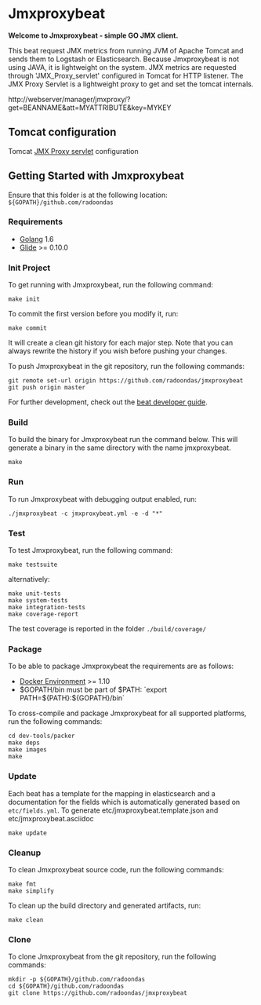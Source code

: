 # Jmxproxybeat

**Welcome to Jmxproxybeat - simple GO JMX client.**

This beat request JMX metrics from running JVM of Apache Tomcat and sends them to Logstash or Elasticsearch.
Because Jmxproxybeat is not using JAVA, it is lightweight on the system. JMX metrics are requested through 'JMX_Proxy_servlet' configured in Tomcat for HTTP listener. The JMX Proxy Servlet is a lightweight proxy to get and set the tomcat internals.   

http://webserver/manager/jmxproxy/?get=BEANNAME&att=MYATTRIBUTE&key=MYKEY

## Tomcat configuration
Tomcat [JMX Proxy servlet](https://tomcat.apache.org/tomcat-8.0-doc/manager-howto.html#Using_the_JMX_Proxy_Servlet) configuration


## Getting Started with Jmxproxybeat

Ensure that this folder is at the following location:
`${GOPATH}/github.com/radoondas`

### Requirements

* [Golang](https://golang.org/dl/) 1.6
* [Glide](https://github.com/Masterminds/glide) >= 0.10.0

### Init Project
To get running with Jmxproxybeat, run the following command:

```
make init
```

To commit the first version before you modify it, run:

```
make commit
```

It will create a clean git history for each major step. Note that you can always rewrite the history if you wish before pushing your changes.

To push Jmxproxybeat in the git repository, run the following commands:

```
git remote set-url origin https://github.com/radoondas/jmxproxybeat
git push origin master
```

For further development, check out the [beat developer guide](https://www.elastic.co/guide/en/beats/libbeat/current/new-beat.html).

### Build

To build the binary for Jmxproxybeat run the command below. This will generate a binary
in the same directory with the name jmxproxybeat.

```
make
```


### Run

To run Jmxproxybeat with debugging output enabled, run:

```
./jmxproxybeat -c jmxproxybeat.yml -e -d "*"
```


### Test

To test Jmxproxybeat, run the following command:

```
make testsuite
```

alternatively:
```
make unit-tests
make system-tests
make integration-tests
make coverage-report
```

The test coverage is reported in the folder `./build/coverage/`


### Package

To be able to package Jmxproxybeat the requirements are as follows:

 * [Docker Environment](https://docs.docker.com/engine/installation/) >= 1.10
 * $GOPATH/bin must be part of $PATH: `export PATH=${PATH}:${GOPATH}/bin`

To cross-compile and package Jmxproxybeat for all supported platforms, run the following commands:

```
cd dev-tools/packer
make deps
make images
make
```

### Update

Each beat has a template for the mapping in elasticsearch and a documentation for the fields
which is automatically generated based on `etc/fields.yml`.
To generate etc/jmxproxybeat.template.json and etc/jmxproxybeat.asciidoc

```
make update
```


### Cleanup

To clean  Jmxproxybeat source code, run the following commands:

```
make fmt
make simplify
```

To clean up the build directory and generated artifacts, run:

```
make clean
```


### Clone

To clone Jmxproxybeat from the git repository, run the following commands:

```
mkdir -p ${GOPATH}/github.com/radoondas
cd ${GOPATH}/github.com/radoondas
git clone https://github.com/radoondas/jmxproxybeat
```
